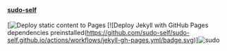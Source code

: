 #### <a href="https://sudo-self.com">sudo-self</a><br>
[![Deploy static content to Pages](https://github.com/sudo-self/sudo-self/actions/workflows/static.yml/badge.svg)
[![Deploy Jekyll with GitHub Pages dependencies preinstalled(https://github.com/sudo-self/sudo-self.github.io/actions/workflows/jekyll-gh-pages.yml/badge.svg)]![sudo](https://github.com/sudo-self/sudo-self/assets/119916323/1a759590-b554-4ce3-88a1-4fe5f278b915)
